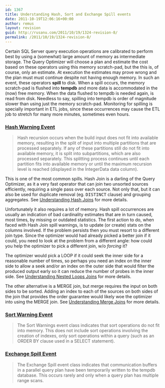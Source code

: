 ```yaml
---
id: 1367
title: Understanding Hash, Sort and Exchange Spill events
date: 2011-10-19T12:06:16+00:00
author: remus
layout: revision
guid: http://rusanu.com/2011/10/19/1324-revision-8/
permalink: /2011/10/19/1324-revision-8/
---
```

Certain SQL Server query execution operations are calibrated to perform best by using a (somewhat) large amount of memory as intermediate storage. The Query Optimizer will choose a plan and estimate the cost based on these operators using this memory scratch-pad, but the this is, of course, only an estimate. At execution the estimates may prove wrong and the plan must must continue despite not having enough memory. In such an event, these operators **spill** to disk. When a spill occurs, the memory scratch-pad is flushed into **tempdb** and more data is accommodated in the (now) free memory. When the data flushed to tempdb is needed again, is read from disk. Needless to say, spilling into tempdb is order of magnitude slower than using just the memory scratch-pad. Monitoring for spilling is specially important in ETL jobs, since these occurrences may cause the ETL job to stretch for many more minutes, sometimes even hours.

### [Hash Warning Event](http://technet.microsoft.com/en-us/library/ms190736.aspx)

> Hash recursion occurs when the build input does not fit into available memory, resulting in the split of input into multiple partitions that are processed separately. If any of these partitions still do not fit into available memory, it is split into subpartitions, which are also processed separately. This splitting process continues until each partition fits into available memory or until the maximum recursion level is reached (displayed in the IntegerData data column). 

This is one of the most common spills. Hash Join is a darling of the Query Optimizer, as it a very fast operator that can join two unsorted sources efficiently, requiring a single pass over each source. Not only that, but it can also be used for duplicate removal (eg. <tt>DISTINCT</tt> clause) and grouping aggregates. See [Understanding Hash Joins](http://technet.microsoft.com/en-us/library/ms189313.aspx) for more details.

Unfortunately it also requires a lot of memory. Hash spill occurrences are usually an indication of bad cardinality estimates that are in turn caused, most times, by missing or outdated statistics. The first action to do, when faced with Hash Join spill warnings, is to update (or create) stats on the columns involved. If the problem persists then you must resort to a different join type. Since the optimizer would had already picked a better join if it could, you need to look at the problem from a different angle: how could you help the optimizer to pick a different join, w/o _forcing_ it?

The optimizer would pick a LOOP if it could seek the inner side for a reasonable number of times, so perhaps you need an index on the inner side to allow a seek and/or an index on the outer side that would filter the produced output early so it can reduce the number of probes in the inner side. See [Understanding Nested Loops Joins](http://msdn.microsoft.com/en-us/library/ms191318.aspx) for more details.

The other alternative is a MERGE join, but merge requires the input on both sides to be sorted. Adding an index to each of the sources on both sides of the join that provides the order guarantee would likely woe the optimizer into using the MERGE join. See [Understanding Merge Joins](http://msdn.microsoft.com/en-us/library/ms190967.aspx) for more details.

### [Sort Warning Event](http://technet.microsoft.com/en-us/library/ms178041.aspx)

> The Sort Warnings event class indicates that sort operations do not fit into memory. This does not include sort operations involving the creation of indexes, only sort operations within a query (such as an ORDER BY clause used in a SELECT statement).

### [Exchange Spill Event](http://technet.microsoft.com/en-us/library/ms191514.aspx)

> The Exchange Spill event class indicates that communication buffers in a parallel query plan have been temporarily written to the tempdb database. This occurs rarely and only when a query plan has multiple range scans.